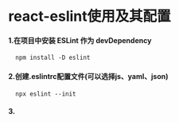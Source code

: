 # react-eslint使用及其配置

#### 1.在项目中安装 ESLint 作为 devDependency
      npm install -D eslint
#### 2.创建.eslintrc配置文件(可以选择js、yaml、json)
      npx eslint --init

#### 3.
